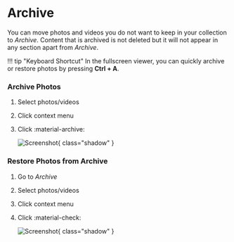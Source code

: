 # Archive #
You can move photos and videos you do not want to keep in your collection to *Archive*.
Content that is archived is not deleted but it will not appear in any section apart from *Archive*.

!!! tip "Keyboard Shortcut"
    In the fullscreen viewer, you can quickly archive or restore photos by pressing **Ctrl + A**.

### Archive Photos ###

1. Select photos/videos
2. Click context menu
3. Click :material-archive:
   
    ![Screenshot](img/archive-2503.jpg){ class="shadow" }
    
    <!--![Screenshot](img/confirm-archive.jpg)-->


### Restore Photos from Archive ###

1. Go to *Archive*
2. Select photos/videos
3. Click context menu
4. Click :material-check:

    ![Screenshot](img/restore-2503.jpg){ class="shadow" }
